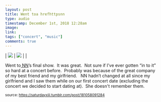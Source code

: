 ```yaml
---
layout: post
title: Went toa hrefhttpsnn
type: audio
timestamp: December 1st, 2018 12:28am
image: 
link: 
tags: ["concert", "music"]
comments: true
---
```


| <img src="https://saturdayxiii.github.io/media/181058091284_0.jpg"/> | <img src="https://saturdayxiii.github.io/media/181058091284_1.jpg"/> |  |

Went to<a href="https://nnedmonton.bandcamp.com" target="_blank"> NN</a>’s final show.  It was great.  Not sure if I’ve ever gotten “in to it” so hard at a concert before.  Probably was because of the great company of my best friend and my girlfriend.  
NN hadn’t changed at all since my girlfriend and I saw them while on our first concert date (excluding the concert we decided to start dating at).  She doesn't remember them.
 
  
<small>source: https://saturdayxiii.tumblr.com/post/181058091284</small>
